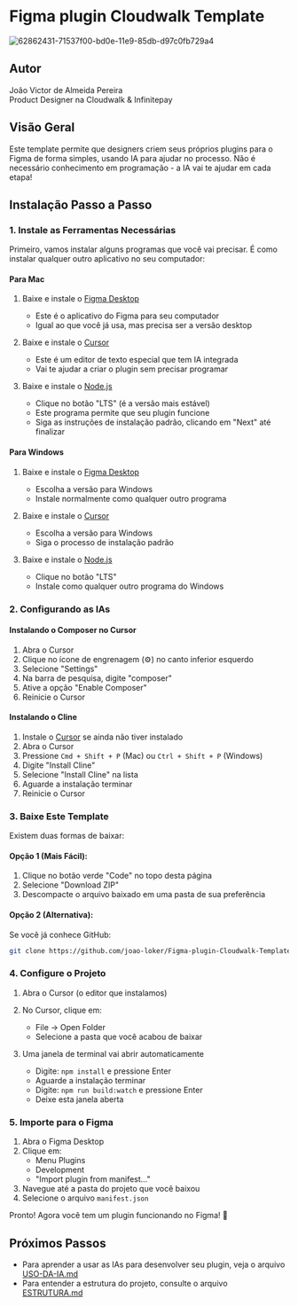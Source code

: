 # Figma plugin Cloudwalk Template

![62862431-71537f00-bd0e-11e9-85db-d97c0fb729a4](https://user-images.githubusercontent.com/16322616/62862692-46b5f600-bd0f-11e9-93b0-75955d1de8f3.png)

## Autor
João Victor de Almeida Pereira  
Product Designer na Cloudwalk & Infinitepay

## Visão Geral
Este template permite que designers criem seus próprios plugins para o Figma de forma simples, usando IA para ajudar no processo. Não é necessário conhecimento em programação - a IA vai te ajudar em cada etapa!

## Instalação Passo a Passo

### 1. Instale as Ferramentas Necessárias

Primeiro, vamos instalar alguns programas que você vai precisar. É como instalar qualquer outro aplicativo no seu computador:

#### Para Mac
1. Baixe e instale o [Figma Desktop](https://www.figma.com/downloads/)
   - Este é o aplicativo do Figma para seu computador
   - Igual ao que você já usa, mas precisa ser a versão desktop

2. Baixe e instale o [Cursor](https://cursor.sh/)
   - Este é um editor de texto especial que tem IA integrada
   - Vai te ajudar a criar o plugin sem precisar programar

3. Baixe e instale o [Node.js](https://nodejs.org/)
   - Clique no botão "LTS" (é a versão mais estável)
   - Este programa permite que seu plugin funcione
   - Siga as instruções de instalação padrão, clicando em "Next" até finalizar

#### Para Windows
1. Baixe e instale o [Figma Desktop](https://www.figma.com/downloads/)
   - Escolha a versão para Windows
   - Instale normalmente como qualquer outro programa

2. Baixe e instale o [Cursor](https://cursor.sh/)
   - Escolha a versão para Windows
   - Siga o processo de instalação padrão

3. Baixe e instale o [Node.js](https://nodejs.org/)
   - Clique no botão "LTS"
   - Instale como qualquer outro programa do Windows

### 2. Configurando as IAs

#### Instalando o Composer no Cursor
1. Abra o Cursor
2. Clique no ícone de engrenagem (⚙️) no canto inferior esquerdo
3. Selecione "Settings"
4. Na barra de pesquisa, digite "composer"
5. Ative a opção "Enable Composer"
6. Reinicie o Cursor

#### Instalando o Cline
1. Instale o [Cursor](https://cursor.sh/) se ainda não tiver instalado
2. Abra o Cursor
3. Pressione `Cmd + Shift + P` (Mac) ou `Ctrl + Shift + P` (Windows)
4. Digite "Install Cline"
5. Selecione "Install Cline" na lista
6. Aguarde a instalação terminar
7. Reinicie o Cursor

### 3. Baixe Este Template

Existem duas formas de baixar:

#### Opção 1 (Mais Fácil):
1. Clique no botão verde "Code" no topo desta página
2. Selecione "Download ZIP"
3. Descompacte o arquivo baixado em uma pasta de sua preferência

#### Opção 2 (Alternativa):
Se você já conhece GitHub:
```bash
git clone https://github.com/joao-loker/Figma-plugin-Cloudwalk-Template.git
```

### 4. Configure o Projeto

1. Abra o Cursor (o editor que instalamos)
2. No Cursor, clique em:
   - File → Open Folder
   - Selecione a pasta que você acabou de baixar

3. Uma janela de terminal vai abrir automaticamente
   - Digite: `npm install` e pressione Enter
   - Aguarde a instalação terminar
   - Digite: `npm run build:watch` e pressione Enter
   - Deixe esta janela aberta

### 5. Importe para o Figma

1. Abra o Figma Desktop
2. Clique em:
   - Menu Plugins
   - Development
   - "Import plugin from manifest..."
3. Navegue até a pasta do projeto que você baixou
4. Selecione o arquivo `manifest.json`

Pronto! Agora você tem um plugin funcionando no Figma! 🎉

## Próximos Passos
- Para aprender a usar as IAs para desenvolver seu plugin, veja o arquivo [USO-DA-IA.md](USO-DA-IA.md)
- Para entender a estrutura do projeto, consulte o arquivo [ESTRUTURA.md](ESTRUTURA.md)

